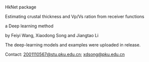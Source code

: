 HkNet package

Estimating crustal thickness and Vp/Vs ration from receiver functions

a Deep learning method 

by Feiyi Wang, Xiaodong Song and Jiangtao Li

The deep-learning models and examples were uploaded in release.

Contact: 2001110567@stu.pku.edu.cn; xdsong@pku.edu.cn
